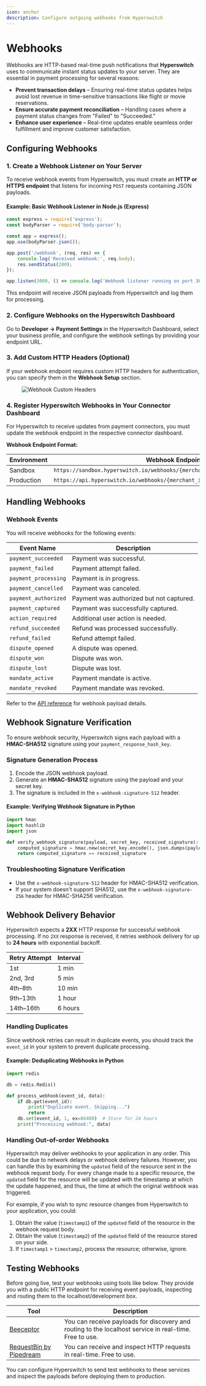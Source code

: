 ```yaml
---
icon: anchor
description: Configure outgoing webhooks from Hyperswitch
---
```


# Webhooks

Webhooks are HTTP-based real-time push notifications that **Hyperswitch** uses to communicate instant status updates to your server. They are essential in payment processing for several reasons:

- **Prevent transaction delays** – Ensuring real-time status updates helps avoid lost revenue in time-sensitive transactions like flight or movie reservations.
- **Ensure accurate payment reconciliation** – Handling cases where a payment status changes from "Failed" to "Succeeded."
- **Enhance user experience** – Real-time updates enable seamless order fulfillment and improve customer satisfaction.

## Configuring Webhooks

### 1. Create a Webhook Listener on Your Server
To receive webhook events from Hyperswitch, you must create an **HTTP or HTTPS endpoint** that listens for incoming `POST` requests containing JSON payloads.

#### Example: Basic Webhook Listener in Node.js (Express)
```javascript
const express = require('express');
const bodyParser = require('body-parser');

const app = express();
app.use(bodyParser.json());

app.post('/webhook', (req, res) => {
    console.log('Received webhook:', req.body);
    res.sendStatus(200);
});

app.listen(3000, () => console.log('Webhook listener running on port 3000'));
```
This endpoint will receive JSON payloads from Hyperswitch and log them for processing.

### 2. Configure Webhooks on the Hyperswitch Dashboard

Go to **Developer → Payment Settings** in the Hyperswitch Dashboard, select your business profile, and configure the webhook settings by providing your endpoint URL.

### 3. Add Custom HTTP Headers (Optional)
If your webhook endpoint requires custom HTTP headers for authentication, you can specify them in the **Webhook Setup** section.

<figure><img src="../../../../.gitbook/assets/Webhook-custom-HTTP-headers.png" alt="Webhook Custom Headers"></figure>

### 4. Register Hyperswitch Webhooks in Your Connector Dashboard
For Hyperswitch to receive updates from payment connectors, you must update the webhook endpoint in the respective connector dashboard.

**Webhook Endpoint Format:**

| Environment | Webhook Endpoint |
|------------|----------------|
| Sandbox | `https://sandbox.hyperswitch.io/webhooks/{merchant_id}/{merchant_connector_id}` |
| Production | `https://api.hyperswitch.io/webhooks/{merchant_id}/{merchant_connector_id}` |

## Handling Webhooks

### Webhook Events
You will receive webhooks for the following events:

| Event Name | Description |
|------------|-------------|
| `payment_succeeded` | Payment was successful. |
| `payment_failed` | Payment attempt failed. |
| `payment_processing` | Payment is in progress. |
| `payment_cancelled` | Payment was canceled. |
| `payment_authorized` | Payment was authorized but not captured. |
| `payment_captured` | Payment was successfully captured. |
| `action_required` | Additional user action is needed. |
| `refund_succeeded` | Refund was processed successfully. |
| `refund_failed` | Refund attempt failed. |
| `dispute_opened` | A dispute was opened. |
| `dispute_won` | Dispute was won. |
| `dispute_lost` | Dispute was lost. |
| `mandate_active` | Payment mandate is active. |
| `mandate_revoked` | Payment mandate was revoked. |

Refer to the [API reference](https://api-reference.hyperswitch.io/api-reference/schemas/outgoing--webhook) for webhook payload details.

## Webhook Signature Verification
To ensure webhook security, Hyperswitch signs each payload with a **HMAC-SHA512** signature using your `payment_response_hash_key`.

### Signature Generation Process
1. Encode the JSON webhook payload.
2. Generate an **HMAC-SHA512** signature using the payload and your secret key.
3. The signature is included in the `x-webhook-signature-512` header.

#### Example: Verifying Webhook Signature in Python
```python
import hmac
import hashlib
import json

def verify_webhook_signature(payload, secret_key, received_signature):
    computed_signature = hmac.new(secret_key.encode(), json.dumps(payload).encode(), hashlib.sha512).hexdigest()
    return computed_signature == received_signature
```

### Troubleshooting Signature Verification
- Use the `x-webhook-signature-512` header for HMAC-SHA512 verification.
- If your system doesn't support SHA512, use the `x-webhook-signature-256` header for HMAC-SHA256 verification.

## Webhook Delivery Behavior
Hyperswitch expects a **2XX** HTTP response for successful webhook processing. If no `2XX` response is received, it retries webhook delivery for up to **24 hours** with exponential backoff.

| Retry Attempt | Interval |
|--------------|----------|
| 1st         | 1 min    |
| 2nd, 3rd    | 5 min    |
| 4th–8th     | 10 min   |
| 9th–13th    | 1 hour   |
| 14th–16th   | 6 hours  |

### Handling Duplicates
Since webhook retries can result in duplicate events, you should track the `event_id` in your system to prevent duplicate processing.

#### Example: Deduplicating Webhooks in Python
```python
import redis

db = redis.Redis()

def process_webhook(event_id, data):
    if db.get(event_id):
        print("Duplicate event. Skipping...")
        return
    db.set(event_id, 1, ex=86400)  # Store for 24 hours
    print("Processing webhook:", data)
```

### Handling Out-of-order Webhooks

Hyperswitch may deliver webhooks to your application in any order. This could be due to network delays or webhook delivery failures. However, you can handle this by examining the `updated` field of the resource sent in the webhook request body. For every change made to a specific resource, the `updated` field for the resource will be updated with the timestamp at which the update happened, and thus, the time at which the original webhook was triggered.

For example, if you wish to sync resource changes from Hyperswitch to your application, you could:

1. Obtain the value (`timestamp1`) of the `updated` field of the resource in the webhook request body.
2. Obtain the value (`timestamp2`) of the `updated` field of the resource stored on your side.
3. If `timestamp1` > `timestamp2`, process the resource; otherwise, ignore.

## Testing Webhooks

Before going live, test your webhooks using tools like below. They provide you with a public HTTP endpoint for receiving event payloads, inspecting and routing them to the localhost/development box.

| Tool | Description |
|------|-------------|
| [Beeceptor](https://beeceptor.com/) | You can receive payloads for discovery and routing to the localhost service in real-time. Free to use. |
| [RequestBin by Pipedream](https://pipedream.com/requestbin) | You can receive and inspect HTTP requests in real-time. Free to use. |

You can configure Hyperswitch to send test webhooks to these services and inspect the payloads before deploying them to production.
